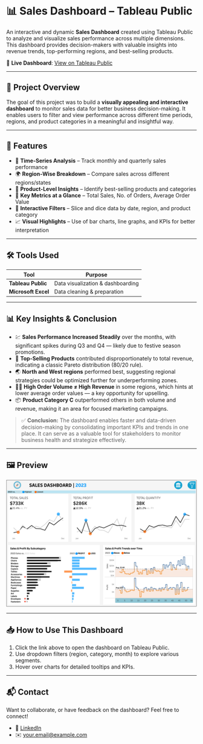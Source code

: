 # 📊 Sales Dashboard – Tableau Public

An interactive and dynamic **Sales Dashboard** created using Tableau Public to analyze and visualize sales performance across multiple dimensions. This dashboard provides decision-makers with valuable insights into revenue trends, top-performing regions, and best-selling products.

🔗 **Live Dashboard**: [View on Tableau Public](https://public.tableau.com/views/salesdashboard_17509253613010/salesDashboard)

---

## 🚀 Project Overview

The goal of this project was to build a **visually appealing and interactive dashboard** to monitor sales data for better business decision-making. It enables users to filter and view performance across different time periods, regions, and product categories in a meaningful and insightful way.

---

## 📌 Features

- 📅 **Time-Series Analysis** – Track monthly and quarterly sales performance
- 🌍 **Region-Wise Breakdown** – Compare sales across different regions/states
- 🛒 **Product-Level Insights** – Identify best-selling products and categories
- 🎯 **Key Metrics at a Glance** – Total Sales, No. of Orders, Average Order Value
- 🔄 **Interactive Filters** – Slice and dice data by date, region, and product category
- 📈 **Visual Highlights** – Use of bar charts, line graphs, and KPIs for better interpretation

---

## 🛠 Tools Used

| Tool         | Purpose                          |
|--------------|----------------------------------|
| **Tableau Public** | Data visualization & dashboarding |
| **Microsoft Excel** | Data cleaning & preparation       |

---

## 📊 Key Insights & Conclusion

- 💹 **Sales Performance Increased Steadily** over the months, with significant spikes during Q3 and Q4 — likely due to festive season promotions.
- 🥇 **Top-Selling Products** contributed disproportionately to total revenue, indicating a classic Pareto distribution (80/20 rule).
- 🌏 **North and West regions** performed best, suggesting regional strategies could be optimized further for underperforming zones.
- 🕵️‍♂️ **High Order Volume ≠ High Revenue** in some regions, which hints at lower average order values — a key opportunity for upselling.
- 📦 **Product Category C** outperformed others in both volume and revenue, making it an area for focused marketing campaigns.

> ✅ **Conclusion:** The dashboard enables faster and data-driven decision-making by consolidating important KPIs and trends in one place. It can serve as a valuable tool for stakeholders to monitor business health and strategize effectively.

---

## 🖼 Preview

![Dashboard Preview](screenshot.png)

---

## 📥 How to Use This Dashboard

1. Click the link above to open the dashboard on Tableau Public.
2. Use dropdown filters (region, category, month) to explore various segments.
3. Hover over charts for detailed tooltips and KPIs.

---

## 📬 Contact

Want to collaborate, or have feedback on the dashboard? Feel free to connect!

- 💼 [LinkedIn](https://linkedin.com/in/yourprofile)
- ✉️ your.email@example.com


